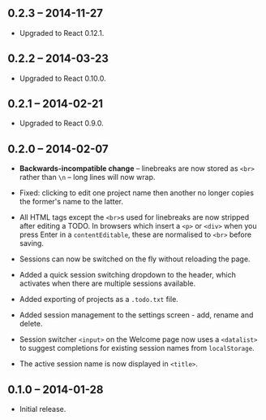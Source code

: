 0.2.3 &ndash; 2014-11-27
------------------------

* Upgraded to React 0.12.1.

0.2.2 &ndash; 2014-03-23
------------------------

* Upgraded to React 0.10.0.

0.2.1 &ndash; 2014-02-21
------------------------

* Upgraded to React 0.9.0.

0.2.0 &ndash; 2014-02-07
------------------------

* **Backwards-incompatible change** &ndash; linebreaks are now stored as `<br>`
  rather than `\n` &ndash; long lines will now wrap.

* Fixed: clicking to edit one project name then another no longer copies the
  former's name to the latter.

* All HTML tags except the `<br>`s used for linebreaks are now stripped after
  editing a TODO. In browsers which insert a `<p>` or `<div>` when you press
  Enter in a `contentEditable`, these are normalised to `<br>` before saving.

* Sessions can now be switched on the fly without reloading the page.

* Added a quick session switching dropdown to the header, which activates when
  there are multiple sessions available.

* Added exporting of projects as a `.todo.txt` file.

* Added session management to the settings screen - add, rename and delete.

* Session switcher `<input>` on the Welcome page now uses a `<datalist>` to
  suggest completions for  existing session names from `localStorage`.

* The active session name is now displayed in `<title>`.

0.1.0 &ndash; 2014-01-28
------------------------

* Initial release.